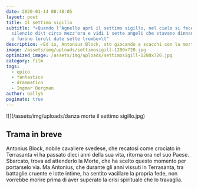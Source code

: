 ```yaml
---
date: 2020-01-14 08:48:05
layout: post
title: Il settimo sigillo
subtitle: "«Quando l'Agnello aprì il settimo sigillo, nel cielo si fece un
  silenzio di\t circa mezz'ora e vidi i sette angeli che stavano dinnanzi a Dio
  e furono loro\t date sette trombe»\t"
description: «Ed io, Antonius Block, sto giocando a scacchi con la morte.»
image: /assets/img/uploads/settimosigill-1280x720.jpg
optimized_image: /assets/img/uploads/settimosigill-1280x720.jpg
category: film
tags:
  - epico
  - fantastico
  - drammatico
  - Ingmar Bergman
author: Gally5
paginate: true
---
```

![](/assets/img/uploads/danza morte il settimo sigillo.jpg)

	

## Trama in breve

Antonius Block, nobile cavaliere svedese, che recatosi come crociato in Terrasanta vi ha passato dieci anni della sua vita, ritorna ora nel suo Paese. Sbarcato, trova ad attenderlo la Morte, che ha scelto questo momento per portarselo via. Ma Antonius, che durante gli anni vissuti in Terrasanta, tra battaglie cruente e lotte intime, ha sentito vacillare la propria fede, non vorrebbe morire prima di aver superato la crisi spirituale che lo travaglia.